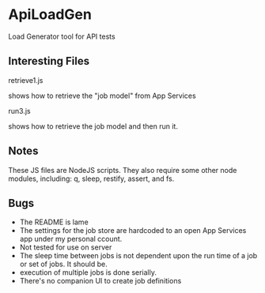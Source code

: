 ApiLoadGen
==========

Load Generator tool for API tests


Interesting Files
----------------------

retrieve1.js

shows how to retrieve the "job model" from App Services


run3.js

shows how to retrieve the job model and then run it.



Notes
----------------------

These JS files are NodeJS scripts.  They also require some other
node modules, including: q, sleep, restify, assert, and fs.


Bugs
----------------------

- The README is lame
- The settings for the job store are hardcoded to an open App Services app under my personal ccount.
- Not tested for use on server
- The sleep time between jobs is not dependent upon the run time of a job or set of jobs. It should be.
- execution of multiple jobs is done serially.
- There's no companion UI to create job definitions
